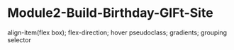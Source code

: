 # Module2-Build-Birthday-GIFt-Site
align-item(flex box); flex-direction; hover pseudoclass; gradients; grouping selector
